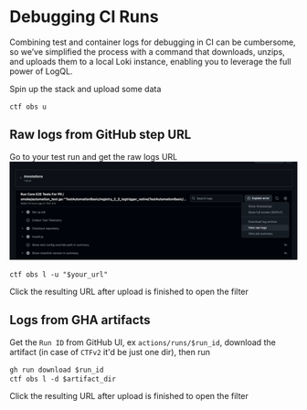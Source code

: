 # Debugging CI Runs

Combining test and container logs for debugging in CI can be cumbersome, so we’ve simplified the process with a command that downloads, unzips, and uploads them to a local Loki instance, enabling you to leverage the full power of LogQL.

Spin up the stack and upload some data
```
ctf obs u
```

## Raw logs from GitHub step URL

Go to your test run and get the raw logs URL
![raw-logs-url.png](raw-logs-url.png)

```
ctf obs l -u "$your_url"
```
Click the resulting URL after upload is finished to open the filter

## Logs from GHA artifacts

Get the `Run ID` from GitHub UI, ex `actions/runs/$run_id`, download the artifact (in case of `CTFv2` it'd be just one dir), then run
```
gh run download $run_id
ctf obs l -d $artifact_dir
```
Click the resulting URL after upload is finished to open the filter


